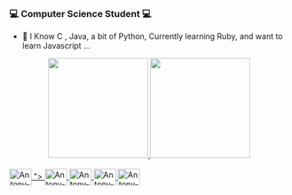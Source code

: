 ### 💻 Computer Science Student 💻
- 💬 I Know C , Java, a bit of Python, Currently learning Ruby, and want to learn Javascript ...

<div align="center">
  <a href="https://github.com/antonyforte">
  <img height="180em" src="https://github-readme-stats.vercel.app/api?username=antonyforte&show_icons=true&theme=synthwave&include_all_commits=true&count_private=false"/>
  <img height="180em" src="https://github-readme-stats.vercel.app/api/top-langs/?username=antonyforte&layout=compact&langs_count=7&theme=gruvbox"/>
</div>
  
  <div style="display: inline_block"><br>
  <img align="center" alt="Antony-C" height="30" width="40" src="https://cdn.jsdelivr.net/gh/devicons/devicon/icons/c/c-original.svg"/>
          ">
  <img align="center" alt="Antony-Java" height="30" width="40" src="https://cdn.jsdelivr.net/gh/devicons/devicon/icons/java/java-original-wordmark.svg">
  <img align="center" alt="Antony-Python" height="30" width="40" src="https://cdn.jsdelivr.net/gh/devicons/devicon/icons/python/python-original.svg">
  <img align="center" alt="Antony-Ruby" height="30" width="40" src="https://cdn.jsdelivr.net/gh/devicons/devicon/icons/ruby/ruby-original.svg">
  <img align="center" alt="Antony-JavaScript" height="30" width="40" src="https://cdn.jsdelivr.net/gh/devicons/devicon/icons/javascript/javascript-original.svg">
</div>
